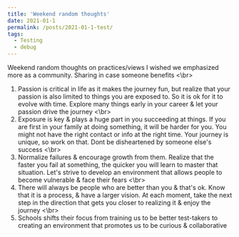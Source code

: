 ```yaml
---
title: 'Weekend random thoughts'
date: 2021-01-1
permalink: /posts/2021-01-1-test/
tags:
  - Testing
  - debug
---
```

Weekend random thoughts on practices/views I wished we emphasized more as a community. Sharing in case someone benefits
<\br>
1) Passion is critical in life as it makes the journey fun, but realize that your passion is also limited to things you are exposed to. So it is ok for it to evolve with time. Explore many things early in your career & let your passion drive the journey
<\br>
2) Exposure is key & plays a huge part in you succeeding at things. If you are first in your family at doing something, it will be harder for you. You might not have the right contact or info at the right time. Your journey is unique, so work on that. Dont be disheartened by someone else's success
<\br>
3) Normalize failures & encourage growth from them. Realize that the faster you fail at something, the quicker you will learn to master that situation. Let's strive to develop an environment that allows people to become vulnerable & face their fears
<\br>
4) There will always be people who are better than you & that's ok. Know that it is a process, & have a larger vision. At each moment, take the next step in the direction that gets you closer to realizing it & enjoy the journey
<\br>
5) Schools shifts their focus from training us to be better test-takers to creating an environment that promotes us to be curious & collaborative

